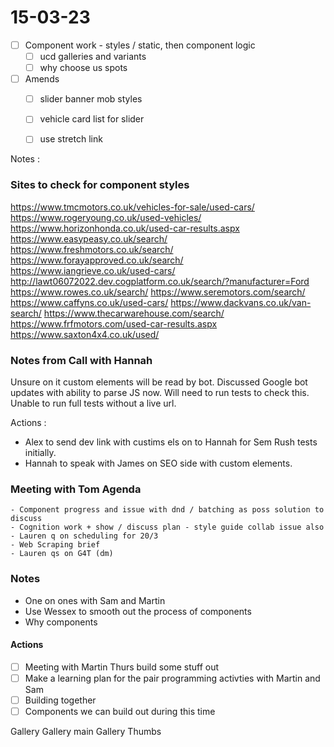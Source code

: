 # 15-03-23

- [ ] Component work - styles / static, then component logic
  - [ ] ucd galleries and variants
  - [ ] why choose us spots

- [ ] Amends
  - [ ] slider banner mob styles
  - [ ] vehicle card list for slider
  - [ ] use stretch link


Notes :

### Sites to check for component styles

https://www.tmcmotors.co.uk/vehicles-for-sale/used-cars/
https://www.rogeryoung.co.uk/used-vehicles/
https://www.horizonhonda.co.uk/used-car-results.aspx
https://www.easypeasy.co.uk/search/
https://www.freshmotors.co.uk/search/
https://www.forayapproved.co.uk/search/
https://www.iangrieve.co.uk/used-cars/
http://lawt06072022.dev.cogplatform.co.uk/search/?manufacturer=Ford
https://www.rowes.co.uk/search/
https://www.seremotors.com/search/
https://www.caffyns.co.uk/used-cars/
https://www.dackvans.co.uk/van-search/
https://www.thecarwarehouse.com/search/
https://www.frfmotors.com/used-car-results.aspx
https://www.saxton4x4.co.uk/used/


### Notes from Call with Hannah

Unsure on it custom elements will be read by bot.
Discussed Google bot updates with ability to parse JS now.
Will need to run tests to check this.
Unable to run full tests without a live url.

Actions :
- Alex to send dev link with custims els on to Hannah for Sem Rush tests initially.
- Hannah to speak with James on SEO side with custom elements.


### Meeting with Tom Agenda
    - Component progress and issue with dnd / batching as poss solution to discuss
    - Cognition work + show / discuss plan - style guide collab issue also
    - Lauren q on scheduling for 20/3
    - Web Scraping brief
    - Lauren qs on G4T (dm)

### Notes
  - One on ones with Sam and Martin
  - Use Wessex to smooth out the process of components
  - Why components

#### Actions


 - [ ] Meeting with Martin Thurs build some stuff out
 - [ ] Make a learning plan for the pair programming activties with Martin and Sam
 - [ ] Building together
 - [ ] Components we can build out during this time

Gallery
Gallery main
Gallery Thumbs


